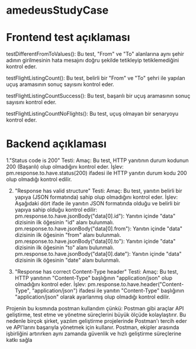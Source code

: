 # amedeusStudyCase
# Frontend test açıklaması

testDifferentFromToValues(): Bu test, "From" ve "To" alanlarına aynı şehir adının girilmesinin hata mesajını doğru şekilde tetikleyip tetiklemediğini kontrol eder.

testFlightListingCount(): Bu test, belirli bir "From" ve "To" şehri ile yapılan uçuş aramasının sonuç sayısını kontrol eder.

testFlightListingCountSuccess(): Bu test, başarılı bir uçuş aramasının sonuç sayısını kontrol eder.

testFlightListingCountNoFlights(): Bu test, uçuş olmayan bir senaryoyu kontrol eder.

# Backend açıklaması
1."Status code is 200" Testi:
Amaç: Bu test, HTTP yanıtının durum kodunun 200 (Başarılı) olup olmadığını kontrol eder.
İşlev: pm.response.to.have.status(200) ifadesi ile HTTP yanıtın durum kodu 200 olup olmadığı kontrol edilir.

2. "Response has valid structure" Testi:
Amaç: Bu test, yanıtın belirli bir yapıya (JSON formatında) sahip olup olmadığını kontrol eder.
İşlev: Aşağıdaki dört ifade ile yanıtın JSON formatında olduğu ve belirli bir yapıya sahip olduğu kontrol edilir:
pm.response.to.have.jsonBody("data[0].id"): Yanıtın içinde "data" dizisinin ilk öğesinin "id" alanı bulunmalı.
pm.response.to.have.jsonBody("data[0].from"): Yanıtın içinde "data" dizisinin ilk öğesinin "from" alanı bulunmalı.
pm.response.to.have.jsonBody("data[0].to"): Yanıtın içinde "data" dizisinin ilk öğesinin "to" alanı bulunmalı.
pm.response.to.have.jsonBody("data[0].date"): Yanıtın içinde "data" dizisinin ilk öğesinin "date" alanı bulunmalı.

4. "Response has correct Content-Type header" Testi:
Amaç: Bu test, HTTP yanıtının "Content-Type" başlığının "application/json" olup olmadığını kontrol eder.
İşlev: pm.response.to.have.header("Content-Type", "application/json") ifadesi ile yanıtın "Content-Type" başlığının "application/json" olarak ayarlanmış olup olmadığı kontrol edilir.

Projenin bu kısmında postman kullandım çünkü: Postman gibi araçlar API geliştirme, test etme ve yönetme süreçlerini büyük ölçüde kolaylaştırır. Bu nedenle birçok şirket,
yazılım geliştirme projelerinde Postman'ı tercih eder ve API'larını başarıyla yönetmek için kullanır. Postman, ekipler arasında işbirliğini artırırken aynı zamanda güvenlik 
ve hızlı geliştirme süreçlerine katkı sağla

